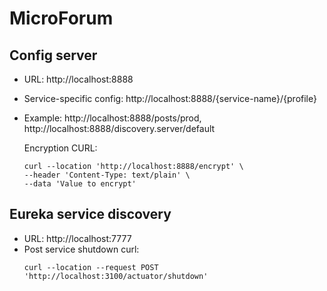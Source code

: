 # MicroForum

## Config server
- URL: http://localhost:8888
- Service-specific config: http://localhost:8888/{service-name}/{profile}
- Example: http://localhost:8888/posts/prod, http://localhost:8888/discovery.server/default

    Encryption CURL:
    ```shell
    curl --location 'http://localhost:8888/encrypt' \
    --header 'Content-Type: text/plain' \
    --data 'Value to encrypt'
    ```
  
## Eureka service discovery
- URL: http://localhost:7777
- Post service shutdown curl:
  ````shell
  curl --location --request POST 'http://localhost:3100/actuator/shutdown'
  ````


